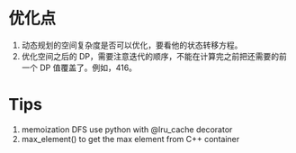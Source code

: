 # 优化点

1. 动态规划的空间复杂度是否可以优化，要看他的状态转移方程。
2. 优化空间之后的 DP，需要注意迭代的顺序，不能在计算完之前把还需要的前一个 DP 值覆盖了。例如，416。

# Tips

1. memoization DFS use python with @lru_cache decorator
2. max_element() to get the max element from C++ container
